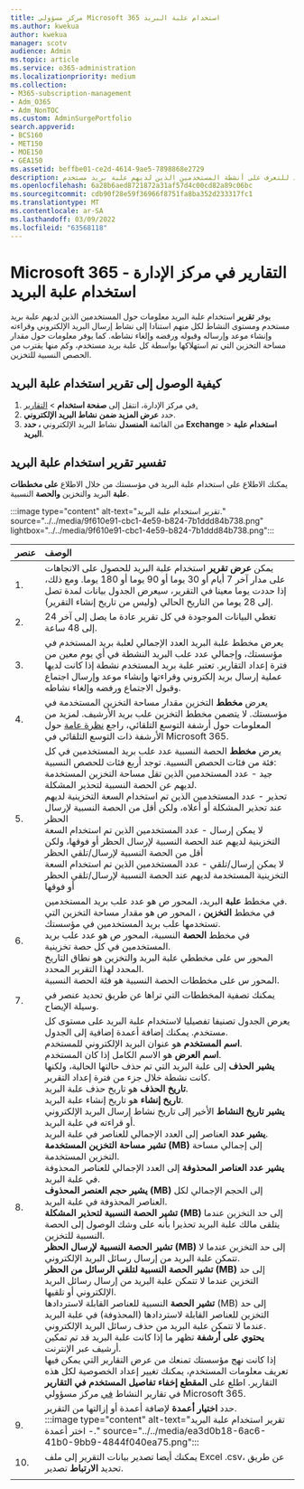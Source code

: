 ```yaml
---
title: مركز مسؤولي Microsoft 365 استخدام علبة البريد
ms.author: kwekua
author: kwekua
manager: scotv
audience: Admin
ms.topic: article
ms.service: o365-administration
ms.localizationpriority: medium
ms.collection:
- M365-subscription-management
- Adm_O365
- Adm_NonTOC
ms.custom: AdminSurgePortfolio
search.appverid:
- BCS160
- MET150
- MOE150
- GEA150
ms.assetid: beffbe01-ce2d-4614-9ae5-7898868e2729
description: تعرف على كيفية الحصول على تقرير استخدام علبة البريد للتعرف على أنشطة المستخدمين الذين لديهم علبة بريد مستخدم.
ms.openlocfilehash: 6a28b6aed8721872a31af57d4c00cd82a89c06bc
ms.sourcegitcommit: cdb90f28e59f36966f8751fa8ba352d233317fc1
ms.translationtype: MT
ms.contentlocale: ar-SA
ms.lasthandoff: 03/09/2022
ms.locfileid: "63568118"
---
```

# <a name="microsoft-365-reports-in-the-admin-center---mailbox-usage"></a>Microsoft 365 التقارير في مركز الإدارة - استخدام علبة البريد

يوفر **تقرير** استخدام علبة البريد معلومات حول المستخدمين الذين لديهم علبة بريد مستخدم ومستوى النشاط لكل منهم استنادا إلى نشاط إرسال البريد الإلكتروني وقراءته وإنشاء موعد وإرساله وقبوله ورفضه وإلغاء نشاطه. كما يوفر معلومات حول مقدار مساحة التخزين التي تم استهلاكها بواسطة كل علبة بريد مستخدم، وكم منها يقترب من الحصص النسبية للتخزين. 
 
## <a name="how-to-get-to-the-mailbox-usage-report"></a>كيفية الوصول إلى تقرير استخدام علبة البريد

1. في مركز الإدارة، انتقل إلى **صفحة استخدام** \> <a href="https://go.microsoft.com/fwlink/p/?linkid=2074756" target="_blank">التقارير.</a>
2. حدد **عرض المزيد ضمن** **نشاط البريد الإلكتروني**. 
3. من القائمة **المنسدل** نشاط البريد الإلكتروني **، حدد Exchange** \> **استخدام علبة البريد**.

## <a name="interpret-the-mailbox-usage-report"></a>تفسير تقرير استخدام علبة البريد

يمكنك الاطلاع على استخدام علبة البريد في مؤسستك من خلال  الاطلاع **على مخططات علبة** البريد والتخزين **والحصة** النسبية. 
  
:::image type="content" alt-text="تقرير استخدام علبة البريد." source="../../media/9f610e91-cbc1-4e59-b824-7b1ddd84b738.png" lightbox="../../media/9f610e91-cbc1-4e59-b824-7b1ddd84b738.png":::

|عنصر|الوصف|
|:-----|:-----|
|1.  |يمكن **عرض تقرير** استخدام علبة البريد للحصول على الاتجاهات على مدار آخر 7 أيام أو 30 يوما أو 90 يوما أو 180 يوما. ومع ذلك، إذا حددت يوما معينا في التقرير، سيعرض الجدول بيانات لمدة تصل إلى 28 يوما من التاريخ الحالي (وليس من تاريخ إنشاء التقرير). |
|2.  |تغطي البيانات الموجودة في كل تقرير عادة ما يصل إلى آخر 24 إلى 48 ساعة. |
|3.  |يعرض مخطط علبة البريد العدد الإجمالي لعلبة بريد المستخدم في مؤسستك، وإجمالي عدد علب البريد النشطة في أي يوم معين من فترة إعداد التقارير. تعتبر علبة بريد المستخدم نشطة إذا كانت لديها عملية إرسال بريد إلكتروني وقراءتها وإنشاء موعد وإرسال اجتماع وقبول الاجتماع ورفضه وإلغاء نشاطه. |
|4.  |يعرض **مخطط** التخزين مقدار مساحة التخزين المستخدمة في مؤسستك. لا يتضمن مخطط التخزين علب بريد الأرشيف. لمزيد من المعلومات حول أرشفة التوسع التلقائي، راجع [نظرة عامة](../../compliance/autoexpanding-archiving.md) حول الأرشفة ذات التوسع التلقائي في Microsoft 365. |
|5.  | يعرض **مخطط** الحصة النسبية عدد علب بريد المستخدمين في كل فئة من فئات الحصص النسبية. توجد أربع فئات للحصص النسبية:  <br/>  جيد - عدد المستخدمين الذين تقل مساحة التخزين المستخدمة لديهم عن الحصة النسبية لتحذير المشكلة.  <br/>  تحذير - عدد المستخدمين الذين تم استخدام السعة التخزينية لديهم عند تحذير المشكلة أو أعلاه، ولكن أقل من الحصة النسبية لإرسال الحظر  <br/>  لا يمكن إرسال - عدد المستخدمين الذين تم استخدام السعة التخزينية لديهم عند الحصة النسبية لإرسال الحظر أو فوقها، ولكن أقل من الحصة النسبية لإرسال/تلقي الحظر  <br/>  لا يمكن إرسال/تلقي - عدد المستخدمين الذين تم استخدام السعة التخزينية المستخدمة لديهم عند الحصة النسبية لإرسال/تلقي الحظر أو فوقها |
|6.  | في مخطط **علبة** البريد، المحور ص هو عدد علب بريد المستخدمين.  <br/>  في مخطط **التخزين** ، المحور ص هو مقدار مساحة التخزين التي تستخدمها علب بريد المستخدمين في مؤسستك.  <br/>  في مخطط **الحصة** النسبية، المحور ص هو عدد علب بريد المستخدمين في كل حصة تخزينية.  <br/>  المحور س على مخططي علبة البريد والتخزين هو نطاق التاريخ المحدد لهذا التقرير المحدد.  <br/>  المحور س على مخططات الحصة النسبية هو فئة الحصة النسبية. |
|7.  |يمكنك تصفية المخططات التي تراها عن طريق تحديد عنصر في وسيلة الإيضاح. |
|8.  | يعرض الجدول تصنيفا تفصيليا لاستخدام علبة البريد على مستوى كل مستخدم. يمكنك إضافة أعمدة إضافية إلى الجدول.  <br/> **اسم المستخدم** هو عنوان البريد الإلكتروني للمستخدم.  <br/> **اسم العرض** هو الاسم الكامل إذا كان المستخدم.  <br/> **يشير الحذف** إلى علبة البريد التي تم حذف حالتها الحالية، ولكنها كانت نشطة خلال جزء من فترة إعداد التقرير.  <br/> **تاريخ الحذف** هو تاريخ حذف علبة البريد.  <br/> **تاريخ إنشاء** هو تاريخ إنشاء علبة البريد.  <br/> **يشير تاريخ النشاط** الأخير إلى تاريخ نشاط إرسال البريد الإلكتروني أو قراءته في علبة البريد.  <br/> **يشير عدد** العناصر إلى العدد الإجمالي للعناصر في علبة البريد.  <br/> **تشير مساحة التخزين المستخدمة (MB)** إلى إجمالي مساحة التخزين المستخدمة.  <br/> **يشير عدد العناصر المحذوفة** إلى العدد الإجمالي للعناصر المحذوفة في علبة البريد. <br/> **يشير حجم العنصر المحذوف (MB)** إلى الحجم الإجمالي لكل العناصر المحذوفة في علبة البريد. <br/> **تشير الحصة النسبية لتحذير المشكلة (MB)** إلى حد التخزين عندما يتلقى مالك علبة البريد تحذيرا بأنه على وشك الوصول إلى الحصة النسبية للتخزين.  <br/> **تشير الحصة النسبية لإرسال الحظر (MB)** إلى حد التخزين عندما لا تتمكن علبة البريد من إرسال رسائل البريد الإلكتروني.  <br/> **تشير الحصة النسبية لتلقي الرسائل من الحظر (MB)** إلى حد التخزين عندما لا تتمكن علبة البريد من إرسال رسائل البريد الإلكتروني أو تلقيها.  <br/> **تشير الحصة** النسبية للعناصر القابلة لاستردادها (MB) إلى حد التخزين للعناصر القابلة لاستردادها (المحذوفة) في علبة البريد عندما لا تتمكن علبة البريد من حذف رسائل البريد الإلكتروني.  <br/> **يحتوي على أرشفة** تظهر ما إذا كانت علبة البريد قد تم تمكين أرشيف عبر الإنترنت.  <br/>  إذا كانت نهج مؤسستك تمنعك من عرض التقارير التي يمكن فيها تعريف معلومات المستخدم، يمكنك تغيير إعداد الخصوصية لكل هذه التقارير. اطلع على **المقطع إخفاء تفاصيل المستخدم في التقارير** في تقارير النشاط [في](activity-reports.md) مركز مسؤولي Microsoft 365. |
|9.  |حدد **اختيار أعمدة** لإضافة أعمدة أو إزالتها من التقرير.  <br/> :::image type="content" alt-text="تقرير استخدام علبة البريد - اختر أعمدة." source="../../media/ea3d0b18-6ac6-41b0-9bb9-4844f040ea75.png":::|
|10. |يمكنك أيضا تصدير بيانات التقرير إلى ملف Excel .csv، عن طريق تحديد **الارتباط** تصدير. |
|||
